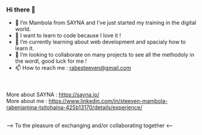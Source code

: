 ### Hi there 👋

- 👋 I’m Mambola from SAYNA and I've just started my training in the digital world.
- 🤔 I want to learn to code because I love it !
- 🌱 I’m currently learning about web development and spacialy how to learn it.
- 👯 I’m looking to collaborate on many projects to see all the methodoly in the wordl, good luck for me !
- 📫 How to reach me : rabesteeven@gmail.com

<br><br>
More about SAYNA : https://sayna.io/ <br>
More about me : https://www.linkedin.com/in/steeven-mambola-rabenjamina-tsitohaina-425b13170/details/experience/
<br><br>

--> To the pleasure of exchanging and/or collaborating together <--
